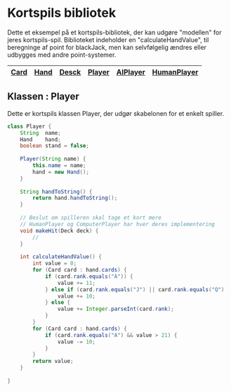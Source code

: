 # Kortspils bibliotek

Dette et eksempel på et kortspils-bibliotek, der kan udgøre "modellen" for jeres kortspils-spil.
Biblioteket indeholder en "calculateHandValue", til beregninge af point for blackJack, men kan selvfølgelig ændres eller udbygges med andre point-systemer. 

| [Card](Card.md)   | [Hand](Hand.md)   | [Desck](Deck.md)   | [Player]()   | [AIPlayer]()   |  [HumanPlayer]()  |
| ----------------- | ----------------- | ------------------ | ------------ | -------------- | ----------------- |

## Klassen : Player

Dette er kortspils klassen Player, der udgør skabelonen for et enkelt spiller.

```java
class Player {
    String  name;
    Hand    hand;
    boolean stand = false;
    
    Player(String name) {
        this.name = name;
        hand = new Hand();
    }
    
    String handToString() {
        return hand.handToString();
    }
    
    // Beslut om spilleren skal tage et kort mere
    // HumanPlayer og ComputerPlayer har hver deres implementering
    void makeHit(Deck deck) {
        //
    }
    
    int calculateHandValue() {
        int value = 0;
        for (Card card : hand.cards) {
            if (card.rank.equals("A")) {
                value += 11;
            } else if (card.rank.equals("J") || card.rank.equals("Q") || card.rank.equals("K")) {
                value += 10;
            } else {
                value += Integer.parseInt(card.rank);
            }
        }
        for (Card card : hand.cards) {
            if (card.rank.equals("A") && value > 21) {
                value -= 10;
            }
        }
        return value;
    }
    
}
```